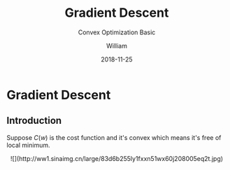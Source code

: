 ﻿---
layout:     post
title:      Gradient Descent
subtitle:   Convex Optimization Basic
date:       2018-11-25
author:     William
header-img: img/post-bg-ios9-web.jpg
catalog: true
tags:
    - Optimization
    - Gradient Descent
---
<script type="text/x-mathjax-config">
  MathJax.Hub.Config({
    tex2jax: { 
      inlineMath: [['$','$'], ['\\(','\\)']],
      processEscapes: true
    }
  });
  </script>
<script type="text/javascript" async
  src="https://cdnjs.cloudflare.com/ajax/libs/mathjax/2.7.5/MathJax.js?config=TeX-MML-AM_CHTML">
</script>
# Gradient Descent
## Introduction

Suppose $C(w)$ is the cost function and it's convex which means it's free of local minimum.
<center>![](http://ww1.sinaimg.cn/large/83d6b255ly1fxxn51wx60j208005eq2t.jpg)</center>



